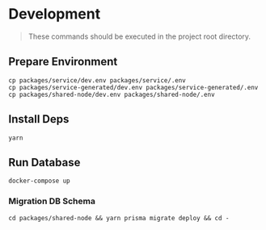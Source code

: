 # Development

> These commands should be executed in the project root directory.

## Prepare Environment

```
cp packages/service/dev.env packages/service/.env
cp packages/service-generated/dev.env packages/service-generated/.env
cp packages/shared-node/dev.env packages/shared-node/.env
```

## Install Deps

```
yarn
```

## Run Database

```
docker-compose up
```

### Migration DB Schema

```
cd packages/shared-node && yarn prisma migrate deploy && cd -
```
